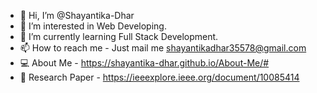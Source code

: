 - 👋 Hi, I’m @Shayantika-Dhar
- 👀 I’m interested in Web Developing.
- 🌱 I’m currently learning Full Stack Development.
- 📫 How to reach me - Just mail me shayantikadhar35578@gmail.com
- :computer: About Me - https://shayantika-dhar.github.io/About-Me/#
- :page_with_curl: Research Paper - https://ieeexplore.ieee.org/document/10085414
